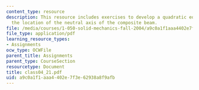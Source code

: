 ```yaml
---
content_type: resource
description: This resource includes exercises to develop a quadratic equation for
  the location of the neutral axis of the composite beam.
file: /media/courses/1-050-solid-mechanics-fall-2004/a9c0a1f1aaa4402e7f3e62938a8f9afb_class04_21.pdf
file_type: application/pdf
learning_resource_types:
- Assignments
ocw_type: OCWFile
parent_title: Assignments
parent_type: CourseSection
resourcetype: Document
title: class04_21.pdf
uid: a9c0a1f1-aaa4-402e-7f3e-62938a8f9afb
---
```

